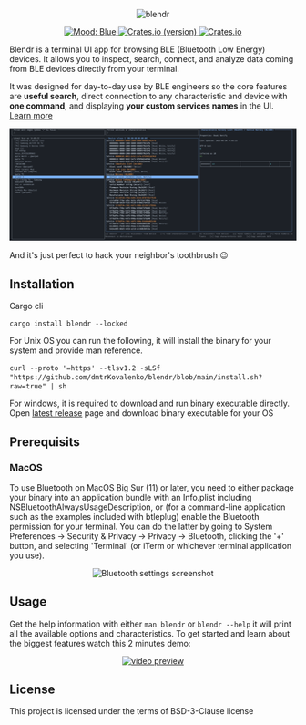 <p align="center">
<picture>
  <source media="(prefers-color-scheme: dark)" srcset="./dark.png">
  <source media="(prefers-color-scheme: light)" srcset="./light.png">

  <img alt="blendr" src="./light.png">
</picture>
</p>


<p align="center">
 <a href="https://twitter.com/goose_plus_plus">
   <img alt="Mood: Blue" src="https://img.shields.io/badge/mood-blue-blue?style=for-the-badge">
 <a href="https://crates.io/crates/blendr">
 <a href="https://crates.io/crates/blendr">
   <img alt="Crates.io (version)" src="https://img.shields.io/crates/v/blendr?style=for-the-badge">  
 </a>
 <a href="https://github.com/dmtrKovalenko/blendr/blob/main/LICENSE">
   <img alt="Crates.io" src="https://img.shields.io/crates/l/blendr?style=for-the-badge">
 </a>
</p>


Blendr is a terminal UI app for browsing BLE (Bluetooth Low Energy) devices. It allows you to inspect, search, connect, and analyze data coming from BLE devices directly from your terminal.

It was designed for day-to-day use by BLE engineers so the core features are **useful search**, direct connection to any characteristic and device with **one command**, and displaying **your custom services names** in the UI. [Learn more](#usage)

<p align="center">
  <img alt="demo" src="./demo.png" />
</p>

And it's just perfect to hack your neighbor's toothbrush 😉 

## Installation 

Cargo cli

```
cargo install blendr --locked
```

For Unix OS you can run the following, it will install the binary for your system and provide man reference.

```
curl --proto '=https' --tlsv1.2 -sLSf "https://github.com/dmtrKovalenko/blendr/blob/main/install.sh?raw=true" | sh
```

For windows, it is required to download and run binary executable directly. Open [latest release](https://github.com/dmtrKovalenko/blendr/releases/latest) page and download binary executable for your OS

## Prerequisits 

### MacOS

To use Bluetooth on MacOS Big Sur (11) or later, you need to either package your binary into an application bundle with an Info.plist including NSBluetoothAlwaysUsageDescription, or (for a command-line application such as the examples included with btleplug) enable the Bluetooth permission for your terminal. You can do the latter by going to System Preferences → Security & Privacy → Privacy → Bluetooth, clicking the '+' button, and selecting 'Terminal' (or iTerm or whichever terminal application you use).

<p align="center">
  <img alt="Bluetooth settings screenshot" src="./bluetooth-macos.png" />
</p>

## Usage 

Get the help information with either `man blendr` or `blendr --help` it will print all the available options and characteristics. To get started and learn about the biggest features watch this 2 minutes demo: 

<a href="https://youtu.be/5lRjzPYj0uE">
  <p align="center">
     <img alt="video preview" src="./youtube_preview.png" /> 
  </p>
</a>

## License 

This project is licensed under the terms of BSD-3-Clause license

